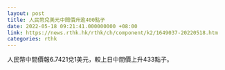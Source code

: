 ```yaml
---
layout: post
title: 人民幣兌美元中間價升逾400點子
date: 2022-05-18 09:21:41.000000000 +08:00
link: https://news.rthk.hk/rthk/ch/component/k2/1649037-20220518.htm
categories: rthk
---
```


人民幣中間價報6.7421兌1美元，較上日中間價上升433點子。

